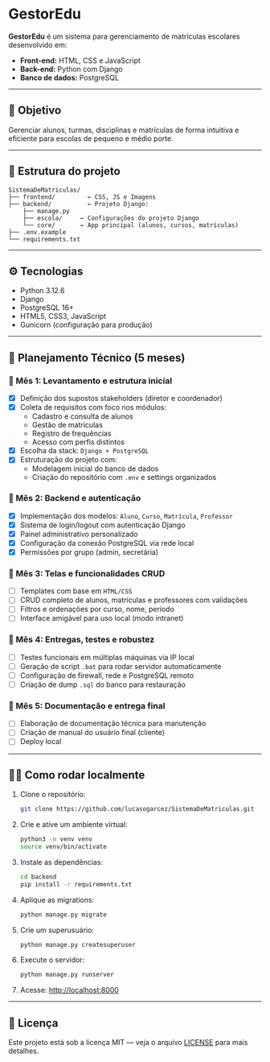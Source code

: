 # GestorEdu

**GestorEdu** é um sistema para gerenciamento de matrículas escolares desenvolvido em:

- **Front-end:** HTML, CSS e JavaScript  
- **Back-end:** Python com Django  
- **Banco de dados:** PostgreSQL

---

## 🚀 Objetivo

Gerenciar alunos, turmas, disciplinas e matrículas de forma intuitiva e eficiente para escolas de pequeno e médio porte.

---

## 🧱 Estrutura do projeto

```
SistemaDeMatriculas/
├── frontend/         ← CSS, JS e Imagens
├── backend/          ← Projeto Django:
    ├── manage.py
    ├── escola/     ← Configurações do projeto Django
    └── core/       ← App principal (alunos, cursos, matrículas)
├── .env.example      
└── requirements.txt  
```

---

## ⚙️ Tecnologias

- Python 3.12.6
- Django  
- PostgreSQL 16+
- HTML5, CSS3, JavaScript  
- Gunicorn (configuração para produção)

---

## 📅 Planejamento Técnico (5 meses)

### 🔹 Mês 1: Levantamento e estrutura inicial
- [x] Definição dos supostos stakeholders (diretor e coordenador)
- [x] Coleta de requisitos com foco nos módulos:
  - Cadastro e consulta de alunos
  - Gestão de matrículas
  - Registro de frequências
  - Acesso com perfis distintos
- [x] Escolha da stack: `Django + PostgreSQL`
- [x] Estruturação do projeto com:
  - Modelagem inicial do banco de dados
  - Criação do repositório com `.env` e settings organizados

### 🔹 Mês 2: Backend e autenticação
- [x] Implementação dos modelos: `Aluno`, `Curso`, `Matrícula`, `Professor`
- [x] Sistema de login/logout com autenticação Django
- [x] Painel administrativo personalizado
- [x] Configuração da conexão PostgreSQL via rede local
- [x] Permissões por grupo (admin, secretária)

### 🔹 Mês 3: Telas e funcionalidades CRUD
- [ ] Templates com base em `HTML/CSS`
- [ ] CRUD completo de alunos, matrículas e professores com validações
- [ ] Filtros e ordenações por curso, nome, período
- [ ] Interface amigável para uso local (modo intranet)

### 🔹 Mês 4: Entregas, testes e robustez
- [ ] Testes funcionais em múltiplas máquinas via IP local
- [ ] Geração de script `.bat` para rodar servidor automaticamente
- [ ] Configuração de firewall, rede e PostgreSQL remoto
- [ ] Criação de dump `.sql` do banco para restauração

### 🔹 Mês 5: Documentação e entrega final
- [ ] Elaboração de documentação técnica para manutenção
- [ ] Criação de manual do usuário final (cliente)
- [ ] Deploy local

---

## 🧑‍💻 Como rodar localmente

1. Clone o repositório:
   ```bash
   git clone https://github.com/lucasogarcez/SistemaDeMatriculas.git
   ```
2. Crie e ative um ambiente virtual:
   ```bash
   python3 -m venv venv
   source venv/bin/activate
   ```
3. Instale as dependências:
   ```bash
   cd backend
   pip install -r requirements.txt
   ```
4. Aplique as migrations:
   ```bash
   python manage.py migrate
   ```
5. Crie um superusuário:
   ```bash
   python manage.py createsuperuser
   ```
6. Execute o servidor:
   ```bash
   python manage.py runserver
   ```
7. Acesse: [http://localhost:8000](http://localhost:8000)

---

## 📜 Licença

Este projeto está sob a licença MIT — veja o arquivo [LICENSE](LICENSE) para mais detalhes.
